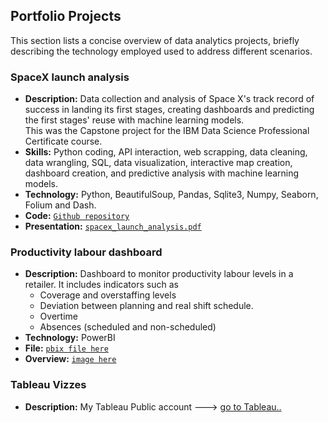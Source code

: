 ## Portfolio Projects

This section lists a concise overview of data analytics projects, briefly describing the technology employed used to address different scenarios.

### SpaceX launch analysis

- **Description:** Data collection and analysis of Space X's track record of success in landing its first stages, creating dashboards and predicting the first stages' reuse with machine learning models.  
This was the Capstone project for the IBM Data Science Professional Certificate course.  
- **Skills:** Python coding, API interaction, web scrapping, data cleaning, data wrangling, SQL, data visualization, interactive map creation, dashboard creation, and predictive analysis with machine learning models.  
- **Technology:** Python, BeautifulSoup, Pandas, Sqlite3, Numpy, Seaborn, Folium and Dash.  
- **Code:** [`Github repository`](https://github.com/julionakama/SpaceX_Launch_Analysis/tree/main)  
- **Presentation:** [`spacex_launch_analysis.pdf`](https://github.com/julionakama/SpaceX_Launch_Analysis/blob/main/Presentation_Winning_Space_Race_with_Data%20Science.pdf)  


### Productivity labour dashboard

- **Description:** Dashboard to monitor productivity labour levels in a retailer. It includes indicators such as 
  - Coverage and overstaffing levels
  - Deviation between planning and real shift schedule.
  - Overtime
  - Absences (scheduled and non-scheduled)
- **Technology:** PowerBI  
- **File:** [`pbix file here`](https://drive.google.com/drive/folders/1KOPBHKOdRYBSgvKOPrGJenDA8tXaTPm7?usp=share_link)
- **Overview:** [`image here`](https://github.com/julionakama/julionakama.github.io/blob/main/PowerBI_dashboard_overview.png)


### Tableau Vizzes

- **Description:** My Tableau Public account ---> [go to Tableau..](https://public.tableau.com/app/profile/julio.nakama)  


